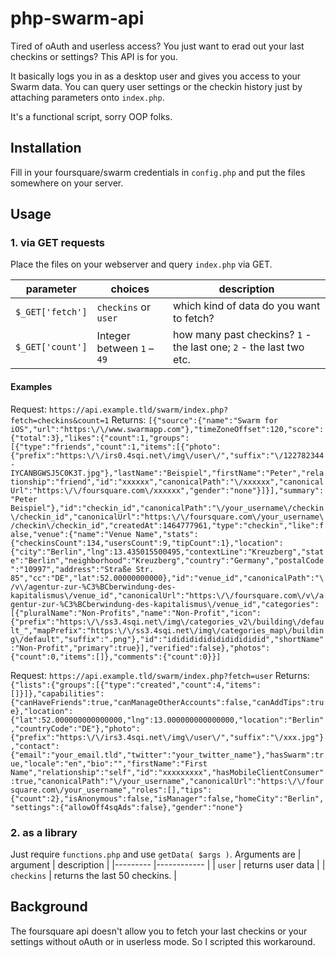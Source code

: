 # php-swarm-api
Tired of oAuth and userless access? You just want to erad out your last checkins or settings? This API is for you.

It basically logs you in as a desktop user and gives you access to your Swarm data. You can query user settings or the checkin history just by attaching parameters onto `index.php`.

It's a functional script, sorry OOP folks.

## Installation
Fill in your foursquare/swarm credentials in `config.php` and put the files somewhere on your server.

## Usage
### 1. via GET requests
Place the files on your webserver and query `index.php` via GET.

|  parameter 		| choices              		| description	|
|------------------	|--------------------------	| ------------- |
| `$_GET['fetch']` 	| `checkins` or `user` 		| which kind of data do you want to fetch?	|
| `$_GET['count']` 	| Integer between `1` – `49`| how many past checkins? `1` - the last one; `2` - the last two etc.	|

#### Examples
Request: `https://api.example.tld/swarm/index.php?fetch=checkins&count=1`
Returns: ```[{"source":{"name":"Swarm for iOS","url":"https:\/\/www.swarmapp.com"},"timeZoneOffset":120,"score":{"total":3},"likes":{"count":1,"groups":[{"type":"friends","count":1,"items":[{"photo":{"prefix":"https:\/\/irs0.4sqi.net\/img\/user\/","suffix":"\/122782344-IYCANBGWSJ5C0K3T.jpg"},"lastName":"Beispiel","firstName":"Peter","relationship":"friend","id":"xxxxxx","canonicalPath":"\/xxxxxx","canonicalUrl":"https:\/\/foursquare.com\/xxxxxx","gender":"none"}]}],"summary":"Peter Beispiel"},"id":"checkin_id","canonicalPath":"\/your_username\/checkin\/checkin_id","canonicalUrl":"https:\/\/foursquare.com\/your_username\/checkin\/checkin_id","createdAt":1464777961,"type":"checkin","like":false,"venue":{"name":"Venue Name","stats":{"checkinsCount":134,"usersCount":9,"tipCount":1},"location":{"city":"Berlin","lng":13.435015500495,"contextLine":"Kreuzberg","state":"Berlin","neighborhood":"Kreuzberg","country":"Germany","postalCode":"10997","address":"Straße Str. 85","cc":"DE","lat":52.00000000000},"id":"venue_id","canonicalPath":"\/v\/agentur-zur-%C3%BCberwindung-des-kapitalismus\/venue_id","canonicalUrl":"https:\/\/foursquare.com\/v\/agentur-zur-%C3%BCberwindung-des-kapitalismus\/venue_id","categories":[{"pluralName":"Non-Profits","name":"Non-Profit","icon":{"prefix":"https:\/\/ss3.4sqi.net\/img\/categories_v2\/building\/default_","mapPrefix":"https:\/\/ss3.4sqi.net\/img\/categories_map\/building\/default","suffix":".png"},"id":"ididididididididididid","shortName":"Non-Profit","primary":true}],"verified":false},"photos":{"count":0,"items":[]},"comments":{"count":0}}]```

Request: `https://api.example.tld/swarm/index.php?fetch=user`
Returns: ```{"lists":{"groups":[{"type":"created","count":4,"items":[]}]},"capabilities":{"canHaveFriends":true,"canManageOtherAccounts":false,"canAddTips":true},"location":{"lat":52.000000000000000,"lng":13.000000000000000,"location":"Berlin","countryCode":"DE"},"photo":{"prefix":"https:\/\/irs3.4sqi.net\/img\/user\/","suffix":"\/xxx.jpg"},"contact":{"email":"your_email.tld","twitter":"your_twitter_name"},"hasSwarm":true,"locale":"en","bio":"","firstName":"First Name","relationship":"self","id":"xxxxxxxxx","hasMobileClientConsumer":true,"canonicalPath":"\/your_username","canonicalUrl":"https:\/\/foursquare.com\/your_username","roles":[],"tips":{"count":2},"isAnonymous":false,"isManager":false,"homeCity":"Berlin","settings":{"allowOff4sqAds":false},"gender":"none"}```

### 2. as a library
Just require `functions.php` and use `getData( $args )`.
Arguments are 
| argument | description |
|--------- |------------ |
| `user`   | returns user data |
| `checkins` | returns the last 50 checkins. |

## Background
The foursquare api doesn't allow you to fetch your last checkins or your settings without oAuth or in userless mode. So I scripted this workaround.
